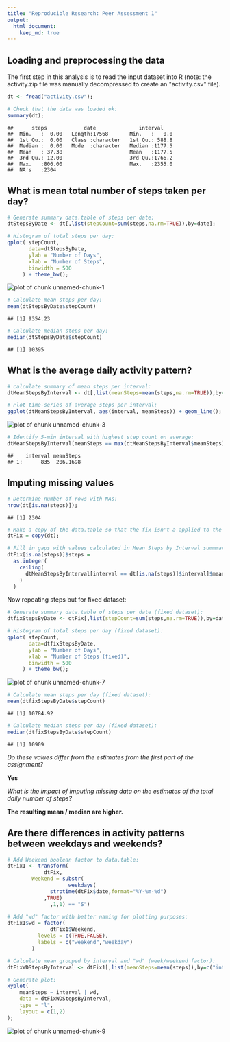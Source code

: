 ```yaml
---
title: "Reproducible Research: Peer Assessment 1"
output: 
  html_document:
    keep_md: true
---
```



## Loading and preprocessing the data

The first step in this analysis is to read the input dataset into R (note: the activity.zip file was manually decompressed to create an "activity.csv" file).




```r
dt <- fread("activity.csv");

# Check that the data was loaded ok:
summary(dt);
```

```
##      steps            date              interval     
##  Min.   :  0.00   Length:17568       Min.   :   0.0  
##  1st Qu.:  0.00   Class :character   1st Qu.: 588.8  
##  Median :  0.00   Mode  :character   Median :1177.5  
##  Mean   : 37.38                      Mean   :1177.5  
##  3rd Qu.: 12.00                      3rd Qu.:1766.2  
##  Max.   :806.00                      Max.   :2355.0  
##  NA's   :2304
```


## What is mean total number of steps taken per day?


```r
# Generate summary data.table of steps per date:
dtStepsByDate <- dt[,list(stepCount=sum(steps,na.rm=TRUE)),by=date];

# Histogram of total steps per day:
qplot( stepCount,
       data=dtStepsByDate,
       ylab = "Number of Days",
       xlab = "Number of Steps",
       binwidth = 500
     ) + theme_bw();
```

![plot of chunk unnamed-chunk-1](figure/unnamed-chunk-1-1.png) 


```r
# Calculate mean steps per day:
mean(dtStepsByDate$stepCount)
```

```
## [1] 9354.23
```

```r
# Calculate median steps per day:
median(dtStepsByDate$stepCount)
```

```
## [1] 10395
```


## What is the average daily activity pattern?


```r
# calculate summary of mean steps per interval:
dtMeanStepsByInterval <- dt[,list(meanSteps=mean(steps,na.rm=TRUE)),by=interval]

# Plot time-series of average steps per interval:
ggplot(dtMeanStepsByInterval, aes(interval, meanSteps)) + geom_line();
```

![plot of chunk unnamed-chunk-3](figure/unnamed-chunk-3-1.png) 


```r
# Identify 5-min interval with highest step count on average:
dtMeanStepsByInterval[meanSteps == max(dtMeanStepsByInterval$meanSteps),];
```

```
##    interval meanSteps
## 1:      835  206.1698
```

## Imputing missing values


```r
# Determine number of rows with NAs:
nrow(dt[is.na(steps)]);
```

```
## [1] 2304
```


```r
# Make a copy of the data.table so that the fix isn't a	applied to the original data:
dtFix = copy(dt);

# Fill in gaps with values calculated in Mean Steps by Interval summmary data.table:
dtFix[is.na(steps)]$steps = 
  as.integer(
    ceiling(
      dtMeanStepsByInterval[interval == dt[is.na(steps)]$interval]$meanSteps
    )
  )
```

Now repeating steps but for fixed dataset:


```r
# Generate summary data.table of steps per date (fixed dataset):
dtfixStepsByDate <- dtFix[,list(stepCount=sum(steps,na.rm=TRUE)),by=date];

# Histogram of total steps per day (fixed dataset):
qplot( stepCount,
       data=dtfixStepsByDate,
       ylab = "Number of Days",
       xlab = "Number of Steps (fixed)",
       binwidth = 500
     ) + theme_bw();
```

![plot of chunk unnamed-chunk-7](figure/unnamed-chunk-7-1.png) 


```r
# Calculate mean steps per day (fixed dataset):
mean(dtfixStepsByDate$stepCount)
```

```
## [1] 10784.92
```

```r
# Calculate median steps per day (fixed dataset):
median(dtfixStepsByDate$stepCount)
```

```
## [1] 10909
```

*Do these values differ from the estimates from the first part of the assignment?*  

**Yes**


*What is the impact of imputing missing data on the estimates of the total daily number of steps?*  

**The resulting mean / median are higher.**


## Are there differences in activity patterns between weekdays and weekends?


```r
# Add Weekend boolean factor to data.table:
dtFix1 <- transform(
            dtFix,
	    Weekend = substr(
	                weekdays(
			  strptime(dtFix$date,format="%Y-%m-%d")
			,TRUE)
	   	      ,1,1) == "S")

# Add "wd" factor with better naming for plotting purposes:
dtFix1$wd = factor(
              dtFix1$Weekend,
	      levels = c(TRUE,FALSE),
	      labels = c("weekend","weekday")
	    )

# Calculate mean grouped by interval and "wd" (week/weekend factor):
dtFixWDStepsByInterval <- dtFix1[,list(meanSteps=mean(steps)),by=c("interval","wd")]

# Generate plot:
xyplot(
    meanSteps ~ interval | wd,
    data = dtFixWDStepsByInterval,
    type = "l",
    layout = c(1,2)
);
```

![plot of chunk unnamed-chunk-9](figure/unnamed-chunk-9-1.png) 
